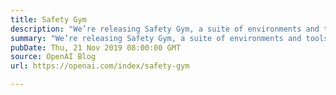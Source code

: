 ```yaml
---
title: Safety Gym
description: "We’re releasing Safety Gym, a suite of environments and tools for measuring progress towards reinforcement learning agents that respect safety constraints while training."
summary: "We’re releasing Safety Gym, a suite of environments and tools for measuring progress towards reinforcement learning agents that respect safety constraints while training."
pubDate: Thu, 21 Nov 2019 08:00:00 GMT
source: OpenAI Blog
url: https://openai.com/index/safety-gym

---
```


